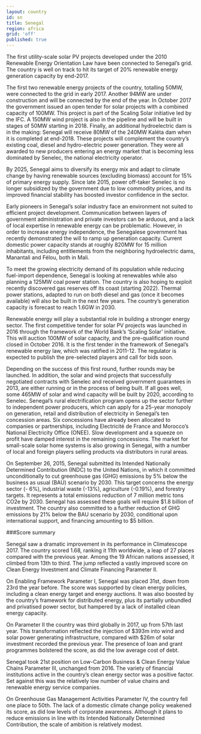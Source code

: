 ```yaml
---
layout: country
id: sn
title: Senegal
region: africa
grid: 'off'
published: true
---
```


The first utility-scale solar PV projects developed under the 2010 Renewable Energy Orientation Law have been connected to Senegal’s grid. The country is well on track to hit its target of 20% renewable energy generation capacity by end-2017. 

The first two renewable energy projects of the country, totalling 50MW, were connected to the grid in early 2017. Another 94MW are under construction and will be connected by the end of the year. In October 2017 the government issued an open tender for solar projects with a combined capacity of 100MW. This project is part of the Scaling Solar initiative led by the IFC. A 150MW wind project is also in the pipeline and will be built in stages of 50MW starting in 2018. Finally, an additional hydroelectric dam is in the making: Senegal will receive 80MW of the 240MW Kaléta dam when it is completed at end-2018. These projects will complement the country’s existing coal, diesel and hydro-electric power generation. They were all awarded to new producers entering an energy market that is becoming less dominated by Senelec, the national electricity operator.

By 2025, Senegal aims to diversify its energy mix and adapt to climate change by having renewable sources (excluding biomass) account for 15% of primary energy supply. Since late 2015, power off-taker Senelec is no longer subsidized by the government due to low commodity prices, and its improved financial stability has boosted investor confidence in the sector.

Early pioneers in Senegal’s solar industry face an environment not suited to efficient project development. Communication between layers of government administration and private investors can be arduous, and a lack of local expertise in renewable energy can be problematic. However, in order to increase energy independence, the Senegalese government has recently demonstrated the will to ramp up generation capacity. Current domestic power capacity stands at roughly 820MW for 15 million inhabitants, including entitlements from the neighboring hydroelectric dams, Manantali and Félou, both in Mali. 

To meet the growing electricity demand of its population while reducing fuel-import dependence, Senegal is looking at renewables while also planning a 125MW coal power station. The country is also hoping to exploit recently discovered gas reserves off its coast (starting 2022). Thermal power stations, adapted to run on both diesel and gas (once it becomes available) will also be built in the next few years. The country’s generation capacity is forecast to reach 1.6GW in 2030.

Renewable energy will play a substantial role in building a stronger energy sector. The first competitive tender for solar PV projects was launched in 2016 through the framework of the World Bank’s ‘Scaling Solar’ initiative. This will auction 100MW of solar capacity, and the pre-qualification round closed in October 2016. It is the first tender in the framework of Senegal’s renewable energy law, which was ratified in 2011-12. The regulator is expected to publish the pre-selected players and call for bids soon.

Depending on the success of this first round, further rounds may be launched. In addition, the solar and wind projects that successfully negotiated contracts with Senelec and received government guarantees in 2013, are either running or in the process of being built. If all goes well, some 465MW of solar and wind capacity will be built by 2020, according to Senelec. Senegal’s rural electrification program opens up the sector further to independent power producers, which can apply for a 25-year monopoly on generation, retail and distribution of electricity in Senegal’s ten concession areas.  Six concessions have already been allocated to companies or partnerships, including Electricité de France and Morocco’s National Electricity Office (ONEE). Slow development and a squeeze on profit have damped interest in the remaining concessions. The market for small-scale solar home systems is also growing in Senegal, with a number of local and foreign players selling products via distributors in rural areas.

On September 26, 2015, Senegal submitted its Intended Nationally Determined Contribution (INDC) to the United Nations, in which it committed unconditionally to cut greenhouse gas (GHG) emissions by 5% below the business as usual (BAU) scenario by 2030. This target concerns the energy sector (- 6%), industrial waste (-13%), agriculture (-0.19%), and forestry targets. It represents a total emissions reduction of 7 million metric tons CO2e by 2030. Senegal has assessed these goals will require $1.8 billion of investment. The country also committed to a further reduction of GHG emissions by 21% below the BAU scenario by 2030, conditional upon international support, and financing amounting to $5 billion. 

###Score summary

Senegal saw a dramatic improvement in its performance in Climatescope 2017. The country scored 1.68, ranking it 11th worldwide, a leap of 27 places compared with the previous year. Among the 19 African nations assessed, it climbed from 13th to third. The jump reflected a vastly improved score on Clean Energy Investment and Climate Financing Parameter II.

On Enabling Framework Parameter I, Senegal was placed 31st, down from 23rd the year before. The score was supported by clean energy policies, including a clean energy target and energy auctions. It was also boosted by the country’s framework for distributed energy, plus its partially unbundled and privatised power sector, but hampered by a lack of installed clean energy capacity.

On Parameter II the country was third globally in 2017, up from 57th last year. This transformation reflected the injection of $393m into wind and solar power generating infrastructure, compared with $26m of solar investment recorded the previous year. The presence of loan and grant programmes bolstered the score, as did the low average cost of debt. 

Senegal took 21st position on Low-Carbon Business & Clean Energy Value Chains Parameter III, unchanged from 2016. The variety of financial institutions active in the country’s clean energy sector was a positive factor. Set against this was the relatively low number of value chains and renewable energy service companies. 

On Greenhouse Gas Management Activities Parameter IV, the country fell one place to 50th. The lack of a domestic climate change policy weakened its score, as did low levels of corporate awareness. Although it plans to reduce emissions in line with its Intended Nationally Determined Contribution, the scale of ambition is relatively modest.  

